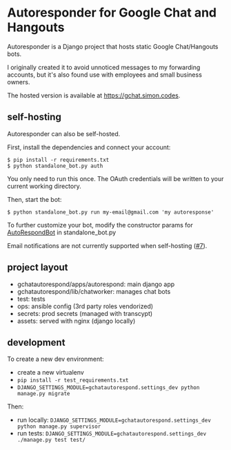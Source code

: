 # Autoresponder for Google Chat and Hangouts

Autoresponder is a Django project that hosts static Google Chat/Hangouts bots.

I originally created it to avoid unnoticed messages to my forwarding accounts, but it's also found use with employees and small business owners.

The hosted version is available at https://gchat.simon.codes.

## self-hosting

Autoresponder can also be self-hosted.

First, install the dependencies and connect your account:
```
$ pip install -r requirements.txt
$ python standalone_bot.py auth
```
You only need to run this once.
The OAuth credentials will be written to your current working directory.

Then, start the bot:
```
$ python standalone_bot.py run my-email@gmail.com 'my autoresponse'
```

To further customize your bot, modify the constructor params for [AutoRespondBot](https://github.com/simon-weber/gchatautorespond/blob/master/gchatautorespond/lib/chatworker/bot.py)
in standalone\_bot.py

Email notifications are not currently supported when self-hosting ([#7](https://github.com/simon-weber/gchatautorespond/issues/7)).

## project layout

* gchatautorespond/apps/autorespond: main django app
* gchatautorespond/lib/chatworker: manages chat bots
* test: tests
* ops: ansible config (3rd party roles vendorized)
* secrets: prod secrets (managed with transcypt)
* assets: served with nginx (django locally)

## development

To create a new dev environment:

* create a new virtualenv
* `pip install -r test_requirements.txt`
* `DJANGO_SETTINGS_MODULE=gchatautorespond.settings_dev python manage.py migrate`

Then:

* run locally: `DJANGO_SETTINGS_MODULE=gchatautorespond.settings_dev python manage.py supervisor`
* run tests: `DJANGO_SETTINGS_MODULE=gchatautorespond.settings_dev ./manage.py test test/`
